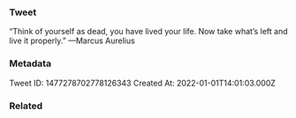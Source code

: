 ### Tweet
“Think of yourself as dead, you have lived your life. Now take what’s left and live it properly.” —Marcus Aurelius

### Metadata
Tweet ID: 1477278702778126343
Created At: 2022-01-01T14:01:03.000Z

### Related

